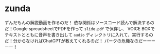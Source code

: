 # zunda

ずんだもんの解説動画を作るのだ！
依存関係はソースコード読んで解決するのだ！Google spreadsheetでPDFを作って `slide.pdf` で保存し、
VOICE BOXでテキストとともに音声を書き出して `audio` ディレクトリに入れて、実行するのだ！分からなければChatGPTが教えてくれるのだ！
パークの危機なのだーーーーー！

